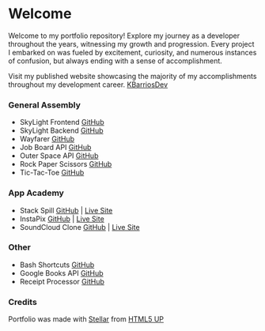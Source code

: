 # Welcome

Welcome to my portfolio repository! Explore my journey as a developer throughout the years, witnessing my growth and progression. Every project I embarked on was fueled by excitement, curiosity, and numerous instances of confusion, but always ending with a sense of accomplishment.

Visit my published website showcasing the majority of my accomplishments throughout my development career. [KBarriosDev](https://kbarrios.dev/)

### General Assembly
- SkyLight Frontend [GitHub](https://github.com/dayjyun/skylight-frontend)
- SkyLight Backend [GitHub](https://github.com/dayjyun/skylight-backend)
- Wayfarer [GitHub](https://github.com/EdgarJoell/wayfarer-project)
- Job Board API [GitHub](https://github.com/dayjyun/job-board-api)
- Outer Space API [GitHub](https://github.com/dayjyun/outer-space-api)
- Rock Paper Scissors [GitHub](https://github.com/dayjyun/rps-project-java)
- Tic-Tac-Toe [GitHub](https://github.com/dayjyun/tic-tac-toe)

### App Academy
- Stack Spill [GitHub](https://github.com/dayjyun/stack-spill-project) | [Live Site](https://stack-spill.herokuapp.com/)
- InstaPix [GitHub](https://github.com/dayjyun/instapix-project) | [Live Site](https://instapix.onrender.com/)
- SoundCloud Clone [GitHub](https://github.com/dayjyun/SoundCloud-Project) | [Live Site](https://soundcloud-project.onrender.com/)

### Other
- Bash Shortcuts [GitHub](https://github.com/dayjyun/bash-shortcuts)
- Google Books API [GitHub](https://github.com/dayjyun/google-books-api)
- Receipt Processor [GitHub](https://github.com/dayjyun/receipt-processor-challenge)

### Credits
Portfolio was made with [Stellar](https://html5up.net/stellar) from [HTML5 UP](https://html5up.net/)
